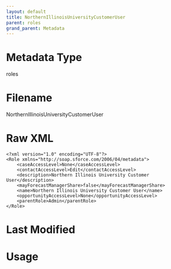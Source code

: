 ```yaml
---
layout: default
title: NorthernIllinoisUniversityCustomerUser
parent: roles
grand_parent: Metadata
---
```

# Metadata Type
roles


# Filename 
NorthernIllinoisUniversityCustomerUser


# Raw XML
```
<?xml version="1.0" encoding="UTF-8"?>
<Role xmlns="http://soap.sforce.com/2006/04/metadata">
    <caseAccessLevel>None</caseAccessLevel>
    <contactAccessLevel>Edit</contactAccessLevel>
    <description>Northern Illinois University Customer User</description>
    <mayForecastManagerShare>false</mayForecastManagerShare>
    <name>Northern Illinois University Customer User</name>
    <opportunityAccessLevel>None</opportunityAccessLevel>
    <parentRole>Admin</parentRole>
</Role>
```


# Last Modified


# Usage
